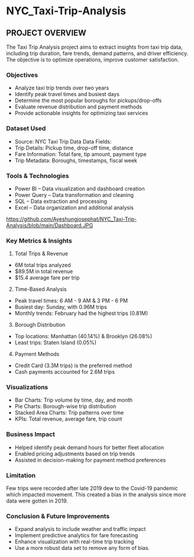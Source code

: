 # NYC_Taxi-Trip-Analysis
## PROJECT OVERVIEW
The Taxi Trip Analysis project aims to extract insights from taxi trip data, including trip duration, fare trends, demand patterns, and driver efficiency. The objective is to optimize operations, improve customer satisfaction.

### Objectives
- Analyze taxi trip trends over two years
- Identify peak travel times and busiest days
- Determine the most popular boroughs for pickups/drop-offs
- Evaluate revenue distribution and payment methods
- Provide actionable insights for optimizing taxi services

### Dataset Used
- Source: NYC Taxi Trip Data
Data Fields:
- Trip Details: Pickup time, drop-off time, distance
- Fare Information: Total fare, tip amount, payment type
- Trip Metadata: Boroughs, timestamps, fiscal week

### Tools & Technologies
- Power BI – Data visualization and dashboard creation
- Power Query – Data transformation and cleaning
- SQL – Data extraction and processing
- Excel – Data organization and additional analysis

https://github.com/Ayeshungjosephat/NYC_Taxi-Trip-Analysis/blob/main/Dashboard.JPG

### Key Metrics & Insights
1. Total Trips & Revenue
- 6M total trips analyzed
- $89.5M in total revenue
- $15.4 average fare per trip

2. Time-Based Analysis
- Peak travel times: 6 AM - 9 AM & 3 PM - 6 PM
- Busiest day: Sunday, with 0.96M trips
- Monthly trends: February had the highest trips (0.81M)

3. Borough Distribution
- Top locations: Manhattan (40.14%) & Brooklyn (26.08%)
- Least trips: Staten Island (0.05%)

4. Payment Methods
- Credit Card (3.3M trips) is the preferred method
- Cash payments accounted for 2.6M trips

### Visualizations
- Bar Charts: Trip volume by time, day, and month
- Pie Charts: Borough-wise trip distribution
- Stacked Area Charts: Trip patterns over time
- KPIs: Total revenue, average fare, trip count

### Business Impact
- Helped identify peak demand hours for better fleet allocation
- Enabled pricing adjustments based on trip trends
- Assisted in decision-making for payment method preferences

### Limitation
Few trips were recorded after late 2019 dew  to the Covid-19 pandemic which impacted movement. This created a bias in the analysis since more data were gotten in 2019.

### Conclusion & Future Improvements
- Expand analysis to include weather and traffic impact
- Implement predictive analytics for fare forecasting
- Enhance visualization with real-time trip tracking
- Use a more robust data set to remove any form of bias.
